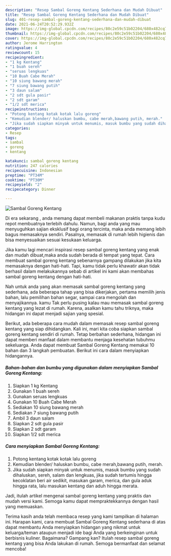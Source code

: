 ```yaml
---
description: "Resep Sambal Goreng Kentang Sederhana dan Mudah Dibuat"
title: "Resep Sambal Goreng Kentang Sederhana dan Mudah Dibuat"
slug: 401-resep-sambal-goreng-kentang-sederhana-dan-mudah-dibuat
date: 2021-06-24T20:52:29.932Z
image: https://img-global.cpcdn.com/recipes/80c2e59c51b02204/680x482cq70/sambal-goreng-kentang-foto-resep-utama.jpg
thumbnail: https://img-global.cpcdn.com/recipes/80c2e59c51b02204/680x482cq70/sambal-goreng-kentang-foto-resep-utama.jpg
cover: https://img-global.cpcdn.com/recipes/80c2e59c51b02204/680x482cq70/sambal-goreng-kentang-foto-resep-utama.jpg
author: Jerome Harrington
ratingvalue: 4
reviewcount: 15
recipeingredient:
- "1 kg Kentang"
- "1 buah sereh"
- "seruas lengkuas"
- "10 Buah Cabe Merah"
- "10 siung bawang merah"
- "7 siung bawang putih"
- "3 daun salam"
- "2 sdt gula pasir"
- "2 sdt garam"
- "1/2 sdt merica"
recipeinstructions:
- "Potong kentang kotak kotak lalu goreng"
- "Kemudian blender/ haluskan bumbu, cabe merah,bawang putih, merah."
- "Jika sudah siapkan minyak untuk menumis, masuk bumbu yang sudah dihaluskan, sereh, salam dan lengkuas, jika sudah tertumis hingga kecoklatan beri air sedikit, masukan garam, merica, dan gula aduk hingga rata, lalu masukan kentang dan aduh hingga merata."
categories:
- Resep
tags:
- sambal
- goreng
- kentang

katakunci: sambal goreng kentang 
nutrition: 247 calories
recipecuisine: Indonesian
preptime: "PT34M"
cooktime: "PT30M"
recipeyield: "2"
recipecategory: Dinner

---
```



![Sambal Goreng Kentang](https://img-global.cpcdn.com/recipes/80c2e59c51b02204/680x482cq70/sambal-goreng-kentang-foto-resep-utama.jpg)

Di era  sekarang , anda memang dapat membeli makanan praktis tanpa kudu repot membuatnya terlebih dahulu. Namun, bagi anda yang mau menyuguhkan sajian eksklusif bagi orang tercinta, maka anda memang lebih bagus memasaknya sendiri. Pasalnya, memasak di rumah lebih higienis dan bisa menyesuaikan sesuai kesukaan keluarga.

Jika kamu lagi mencari inspirasi resep sambal goreng kentang yang enak dan mudah dibuat,maka anda sudah berada di tempat yang tepat. Cara membuat sambal goreng kentang  sebenarnya gampang dilakukan jika kita memasaknya dengan hati-hati. Tapi, kamu tidak perlu khawatir akan tidak berhasil dalam melakukannya 
sebab di artikel ini kami akan membahas sambal goreng kentang dengan hati-hati.  



Nah untuk anda yang akan memasak sambal goreng kentang yang sederhana, ada beberapa tahap yang bisa dikerjakan, pertama memilih jenis bahan, lalu pemilihan bahan segar, sampai cara mengolah dan menyajikannya. kamu Tak perlu pusing kalau mau memasak sambal goreng kentang yang lezat di rumah. Karena, asalkan kamu  tahu triknya, maka hidangan ini dapat menjadi sajian yang spesial.

Berikut, ada beberapa cara mudah dalam memasak resep sambal goreng kentang yang siap dihidangkan. Kali ini, mari kita coba siapkan sambal goreng kentang sendiri di rumah. Tetap berbahan sederhana, hidangan ini dapat memberi manfaat dalam membantu menjaga kesehatan tubuhmu sekeluarga. Anda dapat membuat Sambal Goreng Kentang memakai 10 bahan dan 3 langkah pembuatan. Berikut ini cara dalam menyiapkan hidangannya.

<!--inarticleads1-->

##### Bahan-bahan dan bumbu yang digunakan dalam menyiapkan Sambal Goreng Kentang:

1. Siapkan 1 kg Kentang
1. Gunakan 1 buah sereh
1. Gunakan seruas lengkuas
1. Gunakan 10 Buah Cabe Merah
1. Sediakan 10 siung bawang merah
1. Sediakan 7 siung bawang putih
1. Ambil 3 daun salam
1. Siapkan 2 sdt gula pasir
1. Siapkan 2 sdt garam
1. Siapkan 1/2 sdt merica




<!--inarticleads2-->

##### Cara menyiapkan Sambal Goreng Kentang:

1. Potong kentang kotak kotak lalu goreng
1. Kemudian blender/ haluskan bumbu, cabe merah,bawang putih, merah.
1. Jika sudah siapkan minyak untuk menumis, masuk bumbu yang sudah dihaluskan, sereh, salam dan lengkuas, jika sudah tertumis hingga kecoklatan beri air sedikit, masukan garam, merica, dan gula aduk hingga rata, lalu masukan kentang dan aduh hingga merata.




Jadi, itulah artikel mengenai  sambal goreng kentang  yang praktis dan mudah versi kami. Semoga kamu dapat mempraktekkannya dengan hasil yang memuaskan. 

Terima kasih anda telah membaca resep yang kami tampilkan di halaman ini. Harapan kami, cara membuat  Sambal Goreng Kentang sederhana di atas dapat membantu Anda menyiapkan hidangan yang nikmat untuk keluarga/teman ataupun menjadi ide bagi Anda yang berkeinginan untuk berbisnis kuliner. Bagaimana? Gampang kan? Itulah resep sambal goreng kentang yang bisa Anda lakukan di rumah. Semoga bermanfaat dan selamat mencoba!

